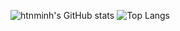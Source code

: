 ![htnminh's GitHub stats](https://github-readme-stats.vercel.app/api?username=htnminh&count_private=true&show_icons=true&hide_border=true&cache_seconds=1800&bg_color=283551&title_color=ff42ba&text_color=ffb500&icon_color=f93800)
![Top Langs](https://github-readme-stats.vercel.app/api/top-langs/?username=htnminh&bg_color=283551&title_color=ff42ba&text_color=ffb500&icon_color=f93800&custom_title=Ho%C3%A0ng%20Tr%E1%BA%A7n%20Nh%E1%BA%ADt%20Minh%27s%0A%0AMost%20Used%20Languages&card_width=495&hide_border=true)
